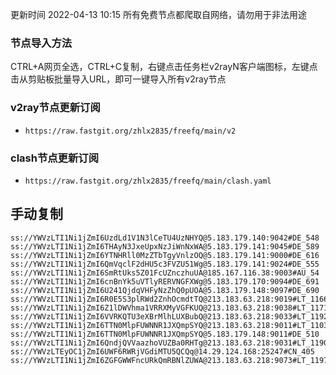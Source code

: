 更新时间 2022-04-13 10:15 
所有免费节点都爬取自网络，请勿用于非法用途  

### 节点导入方法  
CTRL+A网页全选，CTRL+C复制，右键点击任务栏v2rayN客户端图标，左键点击从剪贴板批量导入URL，即可一键导入所有v2ray节点  
### v2ray节点更新订阅  
- `https://raw.fastgit.org/zhlx2835/freefq/main/v2`  
### clash节点更新订阅  
- `https://raw.fastgit.org/zhlx2835/freefq/main/clash.yaml`  

## 手动复制  
```  
ss://YWVzLTI1Ni1jZmI6UzdLd1V1N3lCeTU4UzNHYQ@5.183.179.140:9042#DE_548
ss://YWVzLTI1Ni1jZmI6THAyN3JxeUpxNzJiWnNxWA@5.183.179.141:9045#DE_589
ss://YWVzLTI1Ni1jZmI6YTNHRll0MzZTbTgyVnlzOQ@5.183.179.141:9000#DE_616
ss://YWVzLTI1Ni1jZmI6QmVqclF2dHU5c3FVZU51Wg@5.183.179.141:9024#DE_555
ss://YWVzLTI1Ni1jZmI6SmRtUks5Z01FcUZnczhuUA@185.167.116.38:9003#AU_54
ss://YWVzLTI1Ni1jZmI6cnBnYk5uVTlyRERVNGFXWg@5.183.179.170:9094#DE_691
ss://YWVzLTI1Ni1jZmI6U241QjdqVHFyNzZhQ0pUOA@5.183.179.148:9097#DE_690
ss://YWVzLTI1Ni1jZmI6R0E5S3plRWd2ZnhOcmdtTQ@213.183.63.218:9019#LT_1166
ss://YWVzLTI1Ni1jZmI6Z1lDWVhma1VRRXMyVGFKUQ@213.183.63.218:9038#LT_1171
ss://YWVzLTI1Ni1jZmI6VVRKQTU3eXBrMlhLUXBubQ@213.183.63.218:9033#LT_1192
ss://YWVzLTI1Ni1jZmI6TTN0MlpFUWNNR1JXQmpSYQ@213.183.63.218:9011#LT_1103
ss://YWVzLTI1Ni1jZmI6TTN0MlpFUWNNR1JXQmpSYQ@5.183.179.148:9011#DE_510
ss://YWVzLTI1Ni1jZmI6QndjQVVaazhoVUZBa0RHTg@213.183.63.218:9031#LT_1190
ss://YWVzLTEyOC1jZmI6UWF6RWRjVGdiMTU5QCQq@14.29.124.168:25247#CN_405
ss://YWVzLTI1Ni1jZmI6ZGFGWWFncURkQmRBNlZUWA@213.183.63.218:9073#LT_1197

```  

